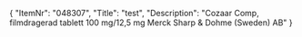 {
  "ItemNr": "048307",
  "Title": "test",
  "Description": "Cozaar Comp, filmdragerad tablett 100 mg/12,5 mg Merck Sharp & Dohme (Sweden) AB"
}